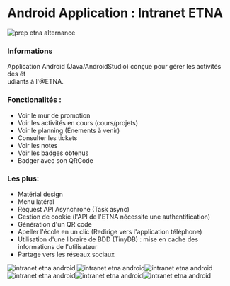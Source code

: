 # Android Application : Intranet ETNA

![prep etna alternance](http://www.etna.io/images/etna-prep.jpg "Logo ETNA alternance prep")

### Informations
Application Android (Java/AndroidStudio) conçue pour gérer les activités des ét\
udiants à l'@ETNA.
   
### Fonctionalités :
- Voir le mur de promotion
- Voir les activités en cours (cours/projets)
- Voir le planning (Énements à venir)
- Consulter les tickets
- Voir les notes
- Voir les badges obtenus
- Badger avec son QRCode

### Les plus:
- Matérial design
- Menu latéral
- Request API Asynchrone (Task async)
- Gestion de cookie (l'API de l'ETNA nécessite une authentification)
- Génération d'un QR code
- Apeller l'école en un clic (Redirige vers l'application téléphone)
- Utilisation d'une libraire de BDD (TinyDB) : mise en cache des informations de l'utilisateur
- Partage vers les réseaux sociaux

![intranet etna android](http://img4.hostingpics.net/pics/451451intranetetna1.png "intranet etna android")
![intranet etna android](http://img4.hostingpics.net/pics/758261intranetetna2.png "intranet etna android")![intranet etna android](http://img4.hostingpics.net/pics/762881intranetetna3.png "intranet etna android")![intranet etna android](http://img4.hostingpics.net/pics/246152intranetetna4.png "intranet etna android")![intranet etna android](http://img4.hostingpics.net/pics/433213intranetetna6.png "intranet etna android")![intranet etna android](http://img4.hostingpics.net/pics/270302intranetetna5.png "intranet etna android")
